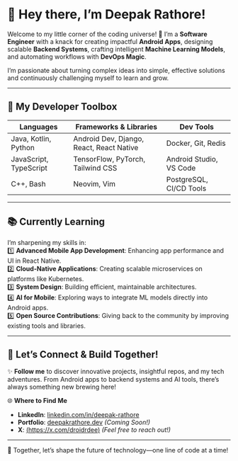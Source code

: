 # 🌟 Hey there, I’m Deepak Rathore!  

Welcome to my little corner of the coding universe! 🚀 I’m a **Software Engineer** with a knack for creating impactful **Android Apps**, designing scalable **Backend Systems**, crafting intelligent **Machine Learning Models**, and automating workflows with **DevOps Magic**.  

I’m passionate about turning complex ideas into simple, effective solutions and continuously challenging myself to learn and grow.  

---

## 🧰 My Developer Toolbox  

| **Languages**      | **Frameworks & Libraries**    | **Dev Tools**           |  
|---------------------|-------------------------------|--------------------------|  
| Java, Kotlin, Python | Android Dev, Django, React, React Native | Docker, Git, Redis        |  
| JavaScript, TypeScript | TensorFlow, PyTorch, Tailwind CSS | Android Studio, VS Code   |  
| C++, Bash           | Neovim, Vim                  | PostgreSQL, CI/CD Tools   |  

---

## 📚 Currently Learning  

I’m sharpening my skills in:  
1️⃣ **Advanced Mobile App Development**: Enhancing app performance and UI in React Native.  
2️⃣ **Cloud-Native Applications**: Creating scalable microservices on platforms like Kubernetes.  
3️⃣ **System Design**: Building efficient, maintainable architectures.  
4️⃣ **AI for Mobile**: Exploring ways to integrate ML models directly into Android apps.  
5️⃣ **Open Source Contributions**: Giving back to the community by improving existing tools and libraries.  

---
<!--
## 🎨 A Fun Twist  

- **Coding Motto**: “Break it to fix it better!”  
- **Bug-Fixing Snack**: 🍫 Dark chocolate—it’s a debugging charm!  
- **My Code Superpower**: Turning chaos into clean, scalable solutions.  
- **Weekend Experiments**:  
  - Automating daily tasks with Python and Bash.  
  - Building small tools to simplify life.  

---
--> 

## 🔔 Let’s Connect & Build Together!  

✨ **Follow me** to discover innovative projects, insightful repos, and my tech adventures. From Android apps to backend systems and AI tools, there’s always something new brewing here!  

🌐 **Where to Find Me**  
- **LinkedIn**: [linkedin.com/in/deepak-rathore](#)  
- **Portfolio**: [deepakrathore.dev](#) *(Coming Soon!)*  
- **X**: [(https://x.com/droidrdee)](#) *(Feel free to reach out!)*  

---
  
🚀 Together, let’s shape the future of technology—one line of code at a time!



